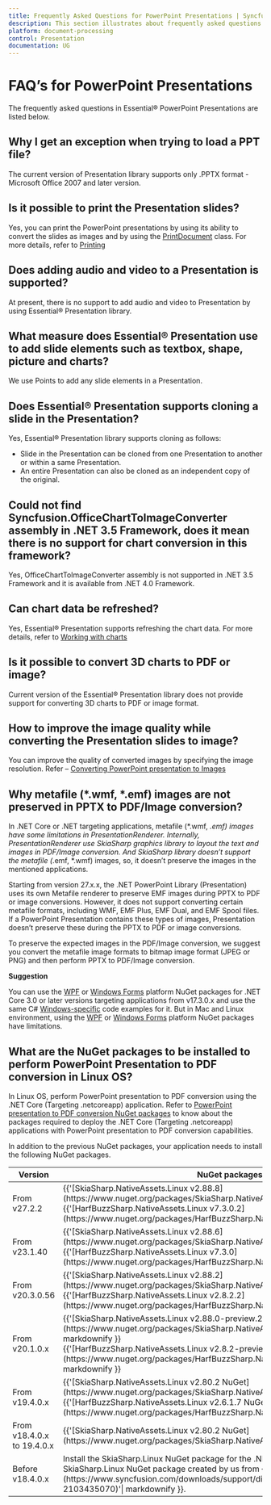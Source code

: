 ```yaml
---
title: Frequently Asked Questions for PowerPoint Presentations | Syncfusion&reg;
description: This section illustrates about frequently asked questions in various options by using Essential&reg; Syncfusion&reg; Presentation library.
platform: document-processing
control: Presentation
documentation: UG
---
```

# FAQ’s for PowerPoint Presentations

The frequently asked questions in Essential&reg; PowerPoint Presentations are listed below.

## Why I get an exception when trying to load a PPT file?

The current version of Presentation library supports only .PPTX format - Microsoft Office 2007 and later version.

## Is it possible to print the Presentation slides?

Yes, you can print the PowerPoint presentations by using its ability to convert the slides as images and by using the [PrintDocument](https://learn.microsoft.com/en-us/dotnet/api/system.drawing.printing.printdocument?redirectedfrom=MSDN&view=dotnet-plat-ext-7.0# "") class. For more details, refer to [Printing](http://www.google.com/# "")

## Does adding audio and video to a Presentation is supported?

At present, there is no support to add audio and video to Presentation by using Essential&reg; Presentation library.

## What measure does Essential&reg; Presentation use to add slide elements such as textbox, shape, picture and charts?

We use Points to add any slide elements in a Presentation.

## Does Essential&reg; Presentation supports cloning a slide in the Presentation?

Yes, Essential&reg; Presentation library supports cloning as follows:

   * Slide in the Presentation can be cloned from one Presentation to another or within a same Presentation.
   * An entire Presentation can also be cloned as an independent copy of the original.

## Could not find Syncfusion.OfficeChartToImageConverter assembly in .NET 3.5 Framework, does it mean there is no support for chart conversion in this framework?

Yes, OfficeChartToImageConverter assembly is not supported in .NET 3.5 Framework and it is available from .NET 4.0 Framework.

## Can chart data be refreshed?

Yes, Essential&reg; Presentation supports refreshing the chart data. For more details, refer to [Working with charts](/document-processing/powerpoint/powerpoint-library/net/working-with-charts)

## Is it possible to convert 3D charts to PDF or image?

Current version of the Essential&reg; Presentation library does not provide support for converting 3D charts to PDF or image format.

## How to improve the image quality while converting the Presentation slides to image?

You can improve the quality of converted images by specifying the image resolution. Refer – [Converting PowerPoint presentation to Images](/document-processing/powerpoint/powerpoint-library/net/getting-started#converting-powerpoint-presentation-to-images)

## Why metafile (*.wmf, *.emf) images are not preserved in PPTX to PDF/Image conversion?

In .NET Core or .NET targeting applications, metafile (*.wmf, *.emf) images have some limitations in PresentationRenderer. Internally, PresentationRenderer use SkiaSharp graphics library to layout the text and images in PDF/Image conversion. And SkiaSharp library doesn’t support the metafile (*.emf, *.wmf) images, so, it doesn’t preserve the images in the mentioned applications.

Starting from version 27.x.x, the .NET PowerPoint Library (Presentation) uses its own Metafile renderer to preserve EMF images during PPTX to PDF or image conversions. However, it does not support converting certain metafile formats, including WMF, EMF Plus, EMF Dual, and EMF Spool files. If a PowerPoint Presentation contains these types of images, Presentation doesn’t preserve these during the PPTX to PDF or image conversions.

To preserve the expected images in the PDF/Image conversion, we suggest you convert the metafile image formats to bitmap image format (JPEG or PNG) and then perform PPTX to PDF/Image conversion.

**Suggestion**

You can use the [WPF](https://www.nuget.org/packages/Syncfusion.PresentationToPdfConverter.Wpf/) or [Windows Forms](https://www.nuget.org/packages/Syncfusion.PresentationToPdfConverter.WinForms/) platform NuGet packages for .NET Core 3.0 or later versions targeting applications from v17.3.0.x and use the same C# [Windows-specific](https://help.syncfusion.com/document-processing/powerpoint/conversions/powerpoint-to-pdf/net/presentation-to-pdf) code examples for it. But in Mac and Linux environment, using the [WPF](https://www.nuget.org/packages/Syncfusion.PresentationToPdfConverter.Wpf/) or [Windows Forms](https://www.nuget.org/packages/Syncfusion.PresentationToPdfConverter.WinForms/) platform NuGet packages have limitations.

## What are the NuGet packages to be installed to perform PowerPoint Presentation to PDF conversion in Linux OS?

In Linux OS, perform PowerPoint presentation to PDF conversion using the .NET Core (Targeting .netcoreapp) application. Refer to [PowerPoint presentation to PDF conversion NuGet packages](https://help.syncfusion.com/document-processing/powerpoint/powerpoint-library/net/nuget-packages-required#converting-powerpoint-presentation-into-pdf) to know about the packages required to deploy the .NET Core (Targeting .netcoreapp) applications with PowerPoint presentation to PDF conversion capabilities.

In addition to the previous NuGet packages, your application needs to install the following NuGet packages.

<table>
<thead>
<tr>
<th width="20%">
Version
</th>
<th width="40%">
NuGet packages to install
</th>
</tr>
</thead>
<tr>
<td>
From v27.2.2
</td>
<td>
{{'[SkiaSharp.NativeAssets.Linux v2.88.8](https://www.nuget.org/packages/SkiaSharp.NativeAssets.Linux/2.88.8)'| markdownify }}<br/>
{{'[HarfBuzzSharp.NativeAssets.Linux v7.3.0.2](https://www.nuget.org/packages/HarfBuzzSharp.NativeAssets.Linux/7.3.0.2)'| markdownify }}
</td>
</tr>
<tr>
<td>
From v23.1.40
</td>
<td>
{{'[SkiaSharp.NativeAssets.Linux v2.88.6](https://www.nuget.org/packages/SkiaSharp.NativeAssets.Linux/2.88.6)'| markdownify }}<br/>
{{'[HarfBuzzSharp.NativeAssets.Linux v7.3.0](https://www.nuget.org/packages/HarfBuzzSharp.NativeAssets.Linux/7.3.0)'| markdownify }}
</td>
</tr>
<tr>
<td>
From v20.3.0.56 
</td>
<td>
{{'[SkiaSharp.NativeAssets.Linux v2.88.2](https://www.nuget.org/packages/SkiaSharp.NativeAssets.Linux/2.88.2)'| markdownify }}<br/>
{{'[HarfBuzzSharp.NativeAssets.Linux v2.8.2.2](https://www.nuget.org/packages/HarfBuzzSharp.NativeAssets.Linux/2.8.2.2)'| markdownify }}
</td>
</tr>
<tr>
<td>
From v20.1.0.x 
</td>
<td>
{{'[SkiaSharp.NativeAssets.Linux v2.88.0-preview.209](https://www.nuget.org/packages/SkiaSharp.NativeAssets.Linux/2.88.0-preview.209)'| markdownify }}<br/>
{{'[HarfBuzzSharp.NativeAssets.Linux v2.8.2-preview.209](https://www.nuget.org/packages/HarfBuzzSharp.NativeAssets.Linux/2.8.2-preview.209)'| markdownify }}
</td>
</tr>
<tr>
<td>
From v19.4.0.x
</td>
<td>
{{'[SkiaSharp.NativeAssets.Linux v2.80.2 NuGet](https://www.nuget.org/packages/SkiaSharp.NativeAssets.Linux/2.80.2)'| markdownify }}<br/>
{{'[HarfBuzzSharp.NativeAssets.Linux v2.6.1.7 NuGet](https://www.nuget.org/packages/HarfBuzzSharp.NativeAssets.Linux/2.6.1.7)'| markdownify }}
</td>
</tr>
<tr>
<td>
From v18.4.0.x to 19.4.0.x
</td>
<td>
{{'[SkiaSharp.NativeAssets.Linux v2.80.2 NuGet](https://www.nuget.org/packages/SkiaSharp.NativeAssets.Linux/2.80.2)'| markdownify }}<br/>
</td>
</tr>
<tr>
<td>
Before v18.4.0.x
</td>
<td>
Install the SkiaSharp.Linux NuGet package for the .NET Core application in Linux OS. Find the SkiaSharp.Linux NuGet package created by us from {{'[here](https://www.syncfusion.com/downloads/support/directtrac/general/ze/SkiaSharp.Linux.1.59.3-2103435070)'| markdownify }}.<br/>
</td>
</tr>
</table>
